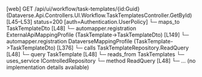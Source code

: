 [web] GET /api/ui/workflow/task-templates/{id:Guid}  (Dataverse.Api.Controllers.UI.Workflow.TaskTemplatesController.GetById)  [L45–L53] status=200 [auth=Authentication.UserPolicy]
  └─ maps_to TaskTemplateDto [L48]
    └─ automapper.registration ExternalApiMappingProfile (TaskTemplate->TaskTemplateDto) [L149]
    └─ automapper.registration DataverseMappingProfile (TaskTemplate->TaskTemplateDto) [L376]
  └─ calls TaskTemplateRepository.ReadQuery [L48]
  └─ query TaskTemplate [L48]
    └─ reads_from TaskTemplates
  └─ uses_service IControlledRepository<TaskTemplate>
    └─ method ReadQuery [L48]
      └─ ... (no implementation details available)

